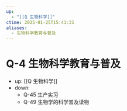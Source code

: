 ```yaml
---
up:
  - "[[Q 生物科学]]"
ctime: 2025-01-25T15:41:31
aliases:
  - 生物科学教育与普及
---
```


# Q-4 生物科学教育与普及

- up: [[Q 生物科学]]
- down:
	- Q-45 生产实习
	- Q-49 生物学的科学普及读物
